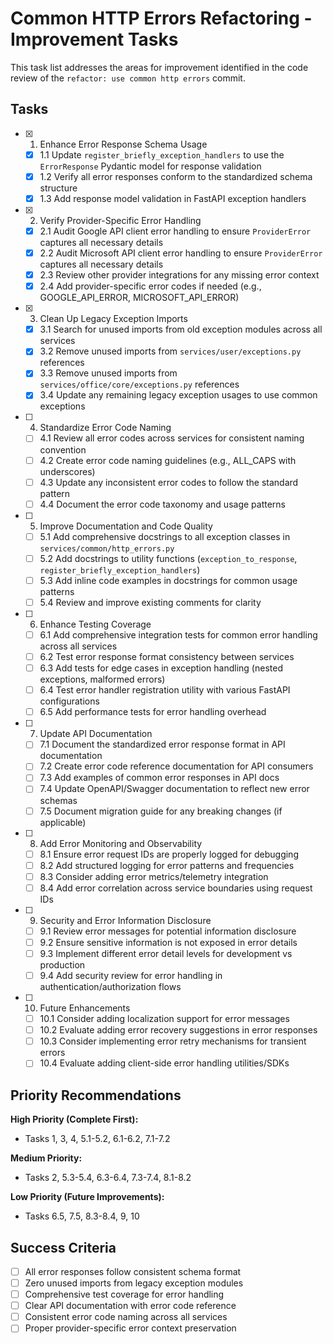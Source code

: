 # Common HTTP Errors Refactoring - Improvement Tasks

This task list addresses the areas for improvement identified in the code review of the `refactor: use common http errors` commit.

## Tasks

- [x] 1. Enhance Error Response Schema Usage
  - [x] 1.1 Update `register_briefly_exception_handlers` to use the `ErrorResponse` Pydantic model for response validation
  - [x] 1.2 Verify all error responses conform to the standardized schema structure
  - [x] 1.3 Add response model validation in FastAPI exception handlers

- [x] 2. Verify Provider-Specific Error Handling
  - [x] 2.1 Audit Google API client error handling to ensure `ProviderError` captures all necessary details
  - [x] 2.2 Audit Microsoft API client error handling to ensure `ProviderError` captures all necessary details
  - [x] 2.3 Review other provider integrations for any missing error context
  - [x] 2.4 Add provider-specific error codes if needed (e.g., GOOGLE_API_ERROR, MICROSOFT_API_ERROR)

- [x] 3. Clean Up Legacy Exception Imports
  - [x] 3.1 Search for unused imports from old exception modules across all services
  - [x] 3.2 Remove unused imports from `services/user/exceptions.py` references
  - [x] 3.3 Remove unused imports from `services/office/core/exceptions.py` references
  - [x] 3.4 Update any remaining legacy exception usages to use common exceptions

- [ ] 4. Standardize Error Code Naming
  - [ ] 4.1 Review all error codes across services for consistent naming convention
  - [ ] 4.2 Create error code naming guidelines (e.g., ALL_CAPS with underscores)
  - [ ] 4.3 Update any inconsistent error codes to follow the standard pattern
  - [ ] 4.4 Document the error code taxonomy and usage patterns

- [ ] 5. Improve Documentation and Code Quality
  - [ ] 5.1 Add comprehensive docstrings to all exception classes in `services/common/http_errors.py`
  - [ ] 5.2 Add docstrings to utility functions (`exception_to_response`, `register_briefly_exception_handlers`)
  - [ ] 5.3 Add inline code examples in docstrings for common usage patterns
  - [ ] 5.4 Review and improve existing comments for clarity

- [ ] 6. Enhance Testing Coverage
  - [ ] 6.1 Add comprehensive integration tests for common error handling across all services
  - [ ] 6.2 Test error response format consistency between services
  - [ ] 6.3 Add tests for edge cases in exception handling (nested exceptions, malformed errors)
  - [ ] 6.4 Test error handler registration utility with various FastAPI configurations
  - [ ] 6.5 Add performance tests for error handling overhead

- [ ] 7. Update API Documentation
  - [ ] 7.1 Document the standardized error response format in API documentation
  - [ ] 7.2 Create error code reference documentation for API consumers
  - [ ] 7.3 Add examples of common error responses in API docs
  - [ ] 7.4 Update OpenAPI/Swagger documentation to reflect new error schemas
  - [ ] 7.5 Document migration guide for any breaking changes (if applicable)

- [ ] 8. Add Error Monitoring and Observability
  - [ ] 8.1 Ensure error request IDs are properly logged for debugging
  - [ ] 8.2 Add structured logging for error patterns and frequencies
  - [ ] 8.3 Consider adding error metrics/telemetry integration
  - [ ] 8.4 Add error correlation across service boundaries using request IDs

- [ ] 9. Security and Error Information Disclosure
  - [ ] 9.1 Review error messages for potential information disclosure
  - [ ] 9.2 Ensure sensitive information is not exposed in error details
  - [ ] 9.3 Implement different error detail levels for development vs production
  - [ ] 9.4 Add security review for error handling in authentication/authorization flows

- [ ] 10. Future Enhancements
  - [ ] 10.1 Consider adding localization support for error messages
  - [ ] 10.2 Evaluate adding error recovery suggestions in error responses
  - [ ] 10.3 Consider implementing error retry mechanisms for transient errors
  - [ ] 10.4 Evaluate adding client-side error handling utilities/SDKs

## Priority Recommendations

**High Priority (Complete First):**
- Tasks 1, 3, 4, 5.1-5.2, 6.1-6.2, 7.1-7.2

**Medium Priority:**
- Tasks 2, 5.3-5.4, 6.3-6.4, 7.3-7.4, 8.1-8.2

**Low Priority (Future Improvements):**
- Tasks 6.5, 7.5, 8.3-8.4, 9, 10

## Success Criteria

- [ ] All error responses follow consistent schema format
- [ ] Zero unused imports from legacy exception modules
- [ ] Comprehensive test coverage for error handling
- [ ] Clear API documentation with error code reference
- [ ] Consistent error code naming across all services
- [ ] Proper provider-specific error context preservation 
